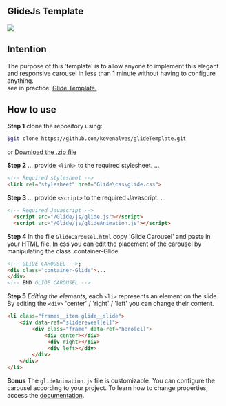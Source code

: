 ## GlideJs Template

<img src="https://j.gifs.com/GRxnOL.gif"/>

## Intention

The purpose of this 'template' is to allow anyone to implement this elegant and responsive carousel in less than 1 minute without having to configure anything.
<br>
see in practice: <a href="https://glide-template.netlify.app/">Glide Template.</a>

## How to use

**Step 1**
clone the repository using:

```bash
$git clone https://github.com/kevenalves/glideTemplate.git
```
or
<a href="Glide.rar">Download the .zip file</a>

**Step 2**
... provide `<link>` to the required stylesheet. 
 ...

```html
<!-- Required stylesheet -->
<link rel="stylesheet" href="Glide\css\glide.css">
```

**Step 3**
... provide `<script>` to the required Javascript. 
 ...

```html
<!-- Required Javascript -->
  <script src="/Glide/js/glide.js"></script>
  <script src="/Glide/js/glideAnimation.js"></script>
```

**Step 4**
In the file `GlideCarousel.html` copy 'Glide Carousel' and paste in your HTML file.
In css you can edit the placement of the carousel by manipulating the class .container-Glide

```html
<!-- GLIDE CAROUSEL -->;
<div class="container-Glide">...
</div>    
<!-- END GLIDE CAROUSEL -->
```

**Step 5**
*Editing the elements*,
each `<li>` represents an element on the slide.
By editing the `<div>` 'center' / 'right' / 'left' you can change their content.

```html
<li class="frames__item glide__slide">
    <div data-ref="slidereveal[el]">
        <div class="frame" data-ref="hero[el]">
            <div center></div>
             <div right></div>
             <div left></div>
        </div>
    </div>
</li>
```

**Bonus**
The `glideAnimation.js` file is customizable.
You can configure the carousel according to your project.
To learn how to change properties, access the <a href="https://glidejs.com/docs/options/" target="_blank">documentation</a>.
